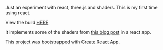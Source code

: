 Just an experiment with react, three.js and shaders. This is my first time using react.

View the build [HERE](https://2pha.github.io/react-three-shaders/build/)

It implements some of the shaders from [this blog post](https://2pha.com/blog/experimenting-threejs-shaders-and-shadermaterial/) in a react app.

This project was bootstrapped with [Create React App](https://github.com/facebookincubator/create-react-app).
